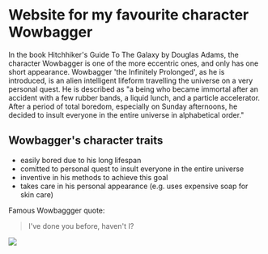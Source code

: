 # Website for my favourite character Wowbagger

In the book Hitchhiker's Guide To The Galaxy by Douglas Adams, the character Wowbagger is one of the more eccentric ones, and only has one short appearance.
Wowbagger 'the Infinitely Prolonged', as he is introduced, is an alien intelligent lifeform travelling the universe on a very personal quest.
He is described as "a being who became immortal after an accident with a few rubber bands, a liquid lunch, and a particle accelerator. After a period of total boredom, especially on Sunday afternoons, he decided to insult everyone in the entire universe in alphabetical order."

## Wowbagger's character traits
* easily bored due to his long lifespan
* comitted to personal quest to insult everyone in the entire universe
* inventive in his methods to achieve this goal
* takes care in his personal appearance (e.g. uses expensive soap for skin care)

Famous Wowbaggger quote:

> I've done you before, haven't I?

<img src="https://vignette.wikia.nocookie.net/hitchhikers/images/1/11/Wowbagger.jpg/revision/latest/top-crop/width/720/height/900?cb=20110601024054"/>
